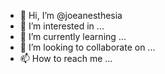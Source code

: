 - 👋 Hi, I’m @joeanesthesia
- 👀 I’m interested in ...
- 🌱 I’m currently learning ...
- 💞️ I’m looking to collaborate on ...
- 📫 How to reach me ...

<!---
joeanesthesia/joeanesthesia is a ✨ special ✨ repository because its `README.md` (this file) appears on your GitHub profile.
You can click the Preview link to take a look at your changes.
--->

